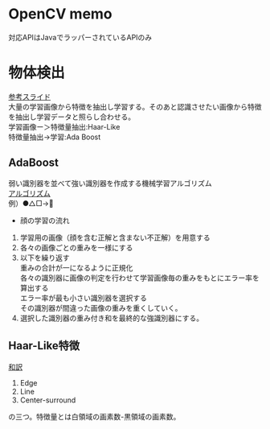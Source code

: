 # OpenCV memo
対応APIはJavaでラッパーされているAPIのみ
# 物体検出
[参考スライド](https://www.slideshare.net/takmin/20141008-40019861)   
大量の学習画像から特徴を抽出し学習する。そのあと認識させたい画像から特徴を抽出し学習データと照らし合わせる。   
学習画像ー＞特徴量抽出:Haar-Like   
特徴量抽出->学習:Ada Boost
## AdaBoost
弱い識別器を並べて強い識別器を作成する機械学習アルゴリズム   
[アルゴリズム](https://ja.wikipedia.org/wiki/AdaBoost)   
例）●△□->🚙   
- 顔の学習の流れ   
1. 学習用の画像（顔を含む正解と含まない不正解）を用意する
2.  各々の画像ごとの重みを一様にする
3. 以下を繰り返す   
重みの合計が一になるように正規化   
各々の識別器に画像の判定を行わせて学習画像毎の重みをもとにエラー率を算出する  
エラー率が最も小さい識別器を選択する   
その識別器が間違った画像の重みを重くしていく。
4. 選択した識別器の重み付き和を最終的な強識別器にする。


## Haar-Like特徴
[和訳](http://labs.eecs.tottori-u.ac.jp/sd/Member/oyamada/OpenCV/html/py_tutorials/py_objdetect/py_face_detection/py_face_detection.html#face-detection)
1. Edge
2. Line
3. Center-surround

の三つ。特徴量とは白領域の画素数-黒領域の画素数。
